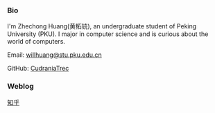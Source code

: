 ### Bio

I'm Zhechong Huang(黄柘铳), an undergraduate student of Peking University (PKU). I major in computer science and is curious about the world of computers.

Email: willhuang@stu.pku.edu.cn

GitHub: [CudraniaTrec](https://github.com/CudraniaTrec)



### Weblog

 [知乎](https://www.zhihu.com/people/bi-mo-nian-hua-54)

